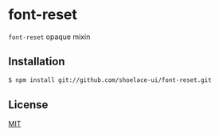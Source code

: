 # font-reset
```font-reset``` opaque mixin

## Installation
```sh
$ npm install git://github.com/shoelace-ui/font-reset.git
```

## License

[MIT](./LICENSE)
